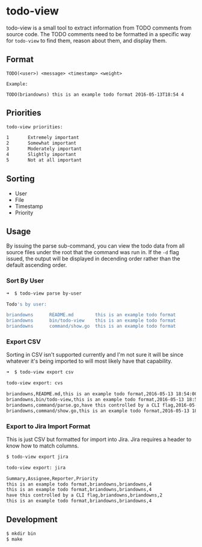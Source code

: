 # todo-view

todo-view is a small tool to extract information from TODO comments from source code.  The TODO comments need to be formatted in a specific way for `todo-view` to find them, reason about them, and display them.

## Format

```
TODO(<user>) <message> <timestamp> <weight>

Example:

TODO(briandowns) this is an example todo format 2016-05-13T18:54 4
```

## Priorities

```sh
todo-view priorities:

1       Extremely important
2       Somewhat important
3       Moderately important
4       Slightly important
5       Not at all important
```

## Sorting

* User
* File
* Timestamp
* Priority

## Usage

By issuing the parse sub-command, you can view the todo data from all source files under the root that the command was run in.  If the `-d` flag issued, the output will be displayed in decending order rather than the default ascending order.

### Sort By User

```sh
➜  $ todo-view parse by-user

Todo's by user:

briandowns      README.md        this is an example todo format         2016-05-13 18:54:00 +0000 UTC   4
briandowns      bin/todo-view    this is an example todo format         2016-05-13 18:54:00 +0000 UTC   4
briandowns      command/show.go  this is an example todo format         2016-05-13 18:54:00 +0000 UTC   4 
```

### Export CSV

Sorting in CSV isn't supported currently and I'm not sure it will be since whatever it's being imported to will most likely have that capability.

```sh
➜  $ todo-view export csv

todo-view export: cvs

briandowns,README.md,this is an example todo format,2016-05-13 18:54:00 +0000 UTC,4
briandowns,bin/todo-view,this is an example todo format,2016-05-13 18:54:00 +0000 UTC,4
briandowns,command/parse.go,have this controlled by a CLI flag,2016-05-13 16:14:00 +0000 UTC,2
briandowns,command/show.go,this is an example todo format,2016-05-13 18:54:00 +0000 UTC,4
```

### Export to Jira Import Format

This is just CSV but formatted for import into Jira.  Jira requires a header to know how to match columns.

```sh
$ todo-view export jira

todo-view export: jira

Summary,Assignee,Reporter,Priority
this is an example todo format,briandowns,briandowns,4
this is an example todo format,briandowns,briandowns,4
have this controlled by a CLI flag,briandowns,briandowns,2
this is an example todo format,briandowns,briandowns,4
```

## Development

```sh
$ mkdir bin
$ make
```

